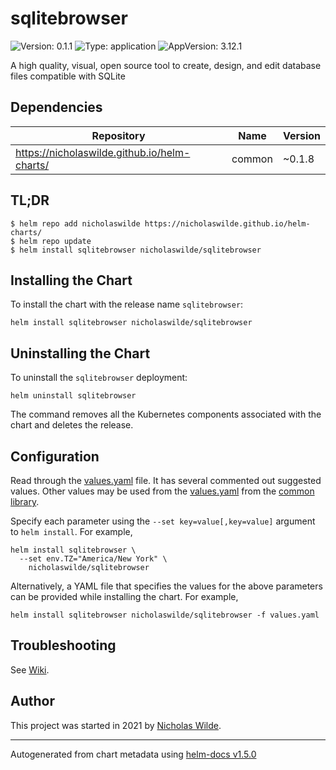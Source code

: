 # sqlitebrowser

![Version: 0.1.1](https://img.shields.io/badge/Version-0.1.1-informational?style=flat-square) ![Type: application](https://img.shields.io/badge/Type-application-informational?style=flat-square) ![AppVersion: 3.12.1](https://img.shields.io/badge/AppVersion-3.12.1-informational?style=flat-square)

A high quality, visual, open source tool to create, design, and edit database files compatible with SQLite

## Dependencies

| Repository | Name | Version |
|------------|------|---------|
| https://nicholaswilde.github.io/helm-charts/ | common | ~0.1.8 |

## TL;DR
```console
$ helm repo add nicholaswilde https://nicholaswilde.github.io/helm-charts/
$ helm repo update
$ helm install sqlitebrowser nicholaswilde/sqlitebrowser
```

## Installing the Chart
To install the chart with the release name `sqlitebrowser`:
```console
helm install sqlitebrowser nicholaswilde/sqlitebrowser
```

## Uninstalling the Chart
To uninstall the `sqlitebrowser` deployment:
```console
helm uninstall sqlitebrowser
```
The command removes all the Kubernetes components associated with the chart and deletes the release.

## Configuration

Read through the [values.yaml](./values.yaml) file. It has several commented out suggested values.
Other values may be used from the [values.yaml](../common/values.yaml) from the [common library](../common).

Specify each parameter using the `--set key=value[,key=value]` argument to `helm install`. For example,
```console
helm install sqlitebrowser \
  --set env.TZ="America/New York" \
    nicholaswilde/sqlitebrowser
```

Alternatively, a YAML file that specifies the values for the above parameters can be provided while installing the chart.
For example,
```console
helm install sqlitebrowser nicholaswilde/sqlitebrowser -f values.yaml
```

## Troubleshooting
See [Wiki](https://github.com/nicholaswilde/helm-charts/wiki/Troubleshooting).

## Author
This project was started in 2021 by [Nicholas Wilde](https://github.com/nicholaswilde).

----------------------------------------------
Autogenerated from chart metadata using [helm-docs v1.5.0](https://github.com/norwoodj/helm-docs/releases/v1.5.0)
